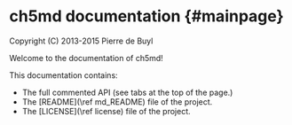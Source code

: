 ch5md documentation {#mainpage}
===================

Copyright (C) 2013-2015 Pierre de Buyl

Welcome to the documentation of ch5md!

This documentation contains:
- The full commented API (see tabs at the top of the page.)
- The [README](\ref md_README) file of the project.
- The [LICENSE](\ref license) file of the project.

